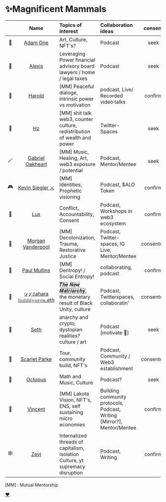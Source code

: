 # ✨Magnificent Mammals 

| | Name      | Topics of interest | Collaboration ideas | consent| 📅 | Notes |
|:---: | :---:        |    :----   | :--- | :---: | --: | :---|
|🎨| [Adam One](adam.md)  | Art, Culture, NFT's? | Podcast | seek | 12.25.22 | Prophetic Art |
|🧠| [Alexis](alexis.md)  |Leveraging Power financial advisory board lawyers / home / legal taxes | Podcast | seek | observed 1.3.22 | Black empowerment! |
|💜| [Harold](harold.md) | [MM] Peaceful dialoge, intrinsic power vs motivation | podcast, Live/ Recorded video talks| confirm | 1.3.22 | awakening indigenous modes of thinking |
|🤡| [Hz](hz.md) | [MM] shit talk web3, counter culture, redistribution of wealth and power | Twitter-Spaces  | seek | 1.3.22 | stacks advocacy program |
|🪄| [Gabriel Oakheart](Gabriel.md)  | [MM] Music, Healing, Art, web3 exposure / potential  | Podcast, Mentor/Mentee| seek | 1.4.22 | |
|🎮| [Kevin Siegler ⚔️](kevin.md.md)  | [MM] Identities, Prophetic visioning | Podcast, $ALO Token | confirm | 12.22.21 | |
|💎| [Lux](lux.md)  | Conflict, Accountability, Consent | Podcast, Workshops in web3 ecosystem | confirm | 12.22.21 | 1:1 draft forum proposals for workshops |
|🍄| [Morgan Vanderpool](morganicMovement.md) | [MM] Decolonization, Trauma, Restorative Justice | Podcast, Twitter-spaces, IG Live, Mentor/Mentee | consented | 1.6/7.22 |Schedule Instagram / talk Queer retreat |
|👾| [Paul Mullins](paul.md) | [MM] Dentropy! / Social Entropy! | collaborating, podcast | confirm| 1.5.22 | create profile |
|🚀| [𝒟𝒥 𝕊ahara 𝕓𝕦𝕓𝕓𝕝𝕪𝕠𝕣𝕔𝕒.eth](Sahara.md) | 𝑻̲̅𝒉̲̅𝒆̲̅ 𝑵̲̅𝒆̲̅𝒘̲̅ 𝑴̲̅𝒂̲̅𝒕̲̅𝒓̲̅𝒊̲̅𝒂̲̅𝒓̲̅𝒄̲̅𝒉̲̅𝒚̲̅, the monetary result of Black Unity, culture | Podcast, Twitterspaces, collaboratin'| consented | 1.1.22 |[create profile] | 
|🎨| [Seth](seth.md) | anarchy and crypto, dystopian realities? culture / art | Podcast [motivate 🎨] | seek |1.4.22 |  |
|🚀| [Scarlet Parke](scarletParke.md)  | Tour, community build, NFT's | Podcast, Community / Web3 establishment | consented | 1.6.22 | create profile  |
|🎼 | [Octopus](octopus.md)  | Math and Music, Culture | Podcast? | seek | 1.7.22 | |
|🚀| [Vincent](vincent.md)  | [MM] Lakota Vision, NFT's, ENS, self sustaining micro economies | Building community protocols, Podcast, Writing [Mirror?], Mentor/Mentee| confirm | daily 🤓 | [NFTHack](https://nfthack.ethglobal.co/) Jan 14-16th |
|🕸️| [Zevi](zevi.md) | Internalized threads of capitalism, Isolation Culture, yt supremacy disruption  | Podcast, Writing | confirm | 1.5.22 | conflict/care in SC community | 

[MM] : Mutual Mentorship

[❤️](https://miro.com/app/board/uXjVOZg1NW8=/?invite_link_id=305437653084)
